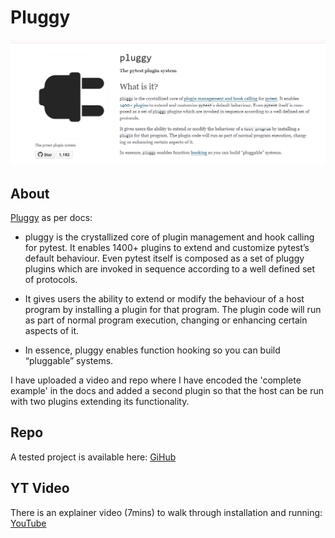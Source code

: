 # Pluggy
![Test Pluggy](../images/pluggy.png "Pluggy")
## About

[Pluggy](https://pluggy.readthedocs.io/en/stable/) as per docs:

- pluggy is the crystallized core of plugin management and hook calling for pytest. It enables 1400+ plugins to extend and customize pytest’s default behaviour. Even pytest itself is composed as a set of pluggy plugins which are invoked in sequence according to a well defined set of protocols.

- It gives users the ability to extend or modify the behaviour of a host program by installing a plugin for that program. The plugin code will run as part of normal program execution, changing or enhancing certain aspects of it.

- In essence, pluggy enables function hooking so you can build “pluggable” systems.

I have uploaded a video and repo where I have encoded the 'complete example' in the docs and added a second plugin so that the host can be run with two plugins extending its functionality.

## Repo

A tested project is available here: [GiHub](https://github.com/Python-Test-Engineer/yt-eggsample-demo)

## YT Video

There is an explainer video (7mins) to walk through installation and running: [YouTube](https://www.youtube.com/watch?v=6CqINfl9OMY)


<br>
